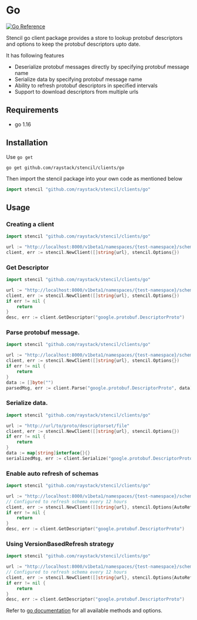 # Go

[![Go Reference](https://pkg.go.dev/badge/github.com/raystack/stencil/clients/go.svg)](https://pkg.go.dev/github.com/raystack/stencil/clients/go)

Stencil go client package provides a store to lookup protobuf descriptors and options to keep the protobuf descriptors upto date.

It has following features

- Deserialize protobuf messages directly by specifying protobuf message name
- Serialize data by specifying protobuf message name
- Ability to refresh protobuf descriptors in specified intervals
- Support to download descriptors from multiple urls

## Requirements

- go 1.16

## Installation

Use `go get`

```
go get github.com/raystack/stencil/clients/go
```

Then import the stencil package into your own code as mentioned below

```go
import stencil "github.com/raystack/stencil/clients/go"
```

## Usage

### Creating a client

```go
import stencil "github.com/raystack/stencil/clients/go"

url := "http://localhost:8000/v1beta1/namespaces/{test-namespace}/schemas/{schema-name}"
client, err := stencil.NewClient([]string{url}, stencil.Options{})
```

### Get Descriptor

```go
import stencil "github.com/raystack/stencil/clients/go"

url := "http://localhost:8000/v1beta1/namespaces/{test-namespace}/schemas/{schema-name}"
client, err := stencil.NewClient([]string{url}, stencil.Options{})
if err != nil {
    return
}
desc, err := client.GetDescriptor("google.protobuf.DescriptorProto")
```

### Parse protobuf message.

```go
import stencil "github.com/raystack/stencil/clients/go"

url := "http://localhost:8000/v1beta1/namespaces/{test-namespace}/schemas/{schema-name}"
client, err := stencil.NewClient([]string{url}, stencil.Options{})
if err != nil {
    return
}
data := []byte("")
parsedMsg, err := client.Parse("google.protobuf.DescriptorProto", data)
```

### Serialize data.

```go
import stencil "github.com/raystack/stencil/clients/go"

url := "http://url/to/proto/descriptorset/file"
client, err := stencil.NewClient([]string{url}, stencil.Options{})
if err != nil {
    return
}
data := map[string]interface{}{}
serializedMsg, err := client.Serialize("google.protobuf.DescriptorProto", data)
```

### Enable auto refresh of schemas

```go
import stencil "github.com/raystack/stencil/clients/go"

url := "http://localhost:8000/v1beta1/namespaces/{test-namespace}/schemas/{schema-name}"
// Configured to refresh schema every 12 hours
client, err := stencil.NewClient([]string{url}, stencil.Options{AutoRefresh: true, RefreshInterval: time.Hours * 12})
if err != nil {
    return
}
desc, err := client.GetDescriptor("google.protobuf.DescriptorProto")
```

### Using VersionBasedRefresh strategy

```go
import stencil "github.com/raystack/stencil/clients/go"

url := "http://localhost:8000/v1beta1/namespaces/{test-namespace}/schemas/{schema-name}"
// Configured to refresh schema every 12 hours
client, err := stencil.NewClient([]string{url}, stencil.Options{AutoRefresh: true, RefreshInterval: time.Hours * 12, RefreshStrategy: stencil.VersionBasedRefresh})
if err != nil {
    return
}
desc, err := client.GetDescriptor("google.protobuf.DescriptorProto")
```

Refer to [go documentation](https://pkg.go.dev/github.com/raystack/stencil/clients/go) for all available methods and options.
